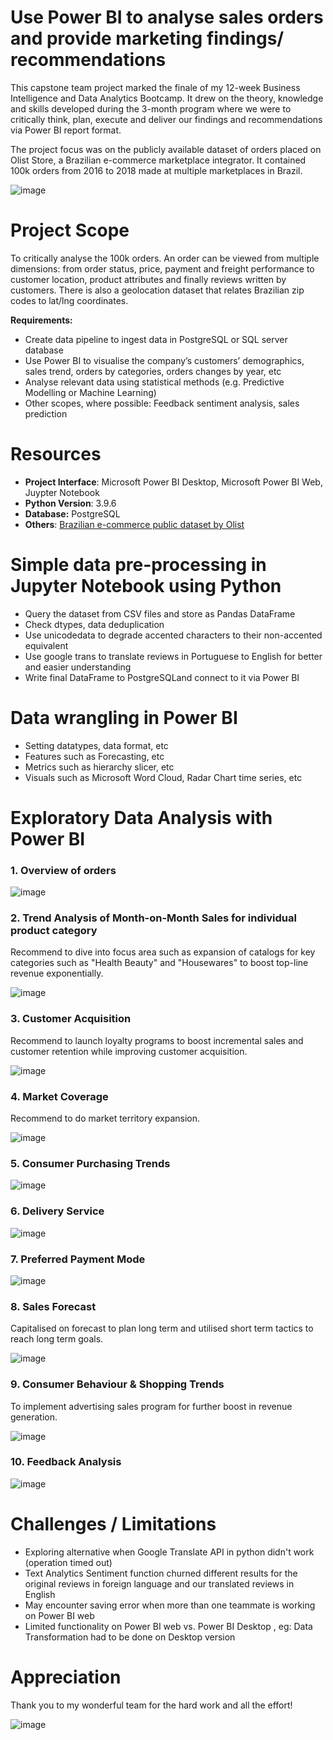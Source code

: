 # Use Power BI to analyse sales orders and provide marketing findings/ recommendations

This capstone team project marked the finale of my 12-week Business Intelligence and Data Analytics Bootcamp. It drew on the theory, knowledge and skills developed during the 3-month program where we were to critically think, plan, execute and deliver our findings and recommendations via Power BI report format. 

The project focus was on the publicly available dataset of orders placed on Olist Store, a Brazilian e-commerce marketplace integrator. It contained 100k orders from 2016 to 2018 made at multiple marketplaces in Brazil.

![image](https://user-images.githubusercontent.com/120662583/217761915-7f000623-1edf-43d5-952c-4d8f8bc79c1c.png)

# Project Scope

To critically analyse the 100k orders. An order can be viewed from multiple dimensions: from order status, price, payment and freight performance to customer location, product attributes and finally reviews written by customers. There is also a geolocation dataset that relates Brazilian zip codes to lat/lng coordinates.

__Requirements:__
- Create data pipeline to ingest data in PostgreSQL or SQL server database
- Use Power BI to visualise the company’s customers’ demographics, sales trend, orders by categories, orders changes by year, etc
- Analyse relevant data using statistical methods (e.g. Predictive Modelling or Machine Learning)
- Other scopes, where possible: Feedback sentiment analysis, sales prediction

# Resources
- __Project Interface__: Microsoft Power BI Desktop, Microsoft Power BI Web, Juypter Notebook 
- __Python Version__: 3.9.6
- __Database:__ PostgreSQL 
- __Others__: [Brazilian e-commerce public dataset by Olist](https://www.kaggle.com/datasets/olistbr/brazilian-ecommerce)

# Simple data pre-processing in Jupyter Notebook using Python 

- Query the dataset from CSV files and store as Pandas DataFrame 
- Check dtypes, data deduplication
- Use unicodedata to degrade accented characters to their non-accented equivalent
- Use google trans to translate reviews in Portuguese to English for better and easier understanding
- Write final DataFrame to PostgreSQLand connect to it via Power BI 

# Data wrangling in Power BI 

- Setting datatypes, data format, etc 
- Features such as Forecasting, etc 
- Metrics such as hierarchy slicer, etc 
- Visuals such as Microsoft Word Cloud, Radar Chart time series, etc 

# Exploratory Data Analysis with Power BI 

### 1. Overview of orders
![image](https://user-images.githubusercontent.com/120662583/218385457-ddba0d3b-a2aa-40e9-b47f-85afc4d844a3.png)


### 2. Trend Analysis of Month-on-Month Sales for individual product category 

Recommend to dive into focus area such as expansion of catalogs for key categories such as "Health Beauty" and "Housewares" to boost top-line revenue exponentially.

![image](https://user-images.githubusercontent.com/120662583/218385598-19792b16-448a-4957-aa56-4fdec2d1cfe8.png)


### 3. Customer Acquisition 

Recommend to launch loyalty programs to boost incremental sales and customer retention while improving customer acquisition.

![image](https://user-images.githubusercontent.com/120662583/218388171-9a8a0afe-6cc0-409a-821b-974f21b31022.png)


### 4. Market Coverage 

Recommend to do market territory expansion.

![image](https://user-images.githubusercontent.com/120662583/218389036-0b2c411a-e5b7-4055-b76c-fdc447a44d96.png)


### 5. Consumer Purchasing Trends
![image](https://user-images.githubusercontent.com/120662583/218389163-c145ade5-c6da-43bd-8a3c-b2341468b491.png)


### 6. Delivery Service 
![image](https://user-images.githubusercontent.com/120662583/218396107-78834abd-a0e8-45fe-a0a9-38afd5a5030a.png)


### 7. Preferred Payment Mode 
![image](https://user-images.githubusercontent.com/120662583/218399005-a4a119d1-e258-47f0-b3dc-6dfcae9e9813.png)


### 8. Sales Forecast 

Capitalised on forecast to plan long term and utilised short term tactics to reach long term goals.

![image](https://user-images.githubusercontent.com/120662583/218399283-7d4c2ef4-f0f8-4c03-8e5d-4cffb58d7426.png)


### 9. Consumer Behaviour & Shopping Trends

To implement advertising sales program for further boost in revenue generation.

![image](https://user-images.githubusercontent.com/120662583/218400406-048ffe6b-25a0-4a30-9559-b6b066a111f9.png)

### 10. Feedback Analysis 

![image](https://user-images.githubusercontent.com/120662583/218411450-38dd7250-4e56-43e1-b887-516a759a4434.png)

# Challenges / Limitations

- Exploring alternative when Google Translate API in python didn't work (operation timed out)
- Text Analytics Sentiment function churned different results for the original reviews in foreign language and our translated reviews in English
- May encounter saving error when more than one teammate is working on Power BI web
- Limited functionality on Power BI web vs. Power BI Desktop , eg: Data Transformation had to be done on Desktop version

# Appreciation 

Thank you to my wonderful team for the hard work and all the effort!

![image](https://user-images.githubusercontent.com/120662583/218418415-4d4215f9-8fc3-4a37-94b5-87c76776584c.png)
